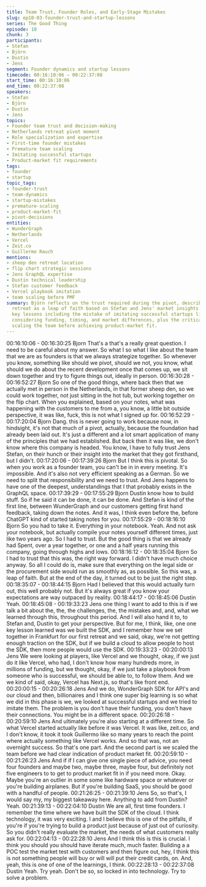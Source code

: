 ```yaml
---
title: Team Trust, Founder Roles, and Early-Stage Mistakes
slug: ep10-03-founder-trust-and-startup-lessons
series: The Good Thing
episode: 10
chunk: 3
participants:
- Stefan
- Björn
- Dustin
- Jens
segment: Founder dynamics and startup lessons
timecode: 00:16:10:06 – 00:22:37:08
start_time: 00:16:10:06
end_time: 00:22:37:08
speakers:
- Stefan
- Björn
- Dustin
- Jens
topics:
- Founder team trust and decision-making
- Netherlands retreat pivot moment
- Role specialization and expertise
- First-time founder mistakes
- Premature team scaling
- Imitating successful startups
- Product-market fit requirements
tags:
- founder
- startup
topic_tags:
- founder-trust
- team-dynamics
- startup-mistakes
- premature-scaling
- product-market-fit
- pivot-decisions
entities:
- WunderGraph
- Netherlands
- Vercel
- Zeit.co
- Guillermo Rauch
mentions:
- sheep den retreat location
- flip chart strategic sessions
- Jens GraphQL expertise
- Dustin technical leadership
- Stefan customer feedback
- Vercel playbook imitation
- team scaling before PMF
summary: Björn reflects on the trust required during the pivot, describing the Netherlands
  retreat as a leap of faith based on Stefan and Jens' market insights. Jens shares
  key lessons including the mistake of imitating successful startups like Vercel without
  considering funding, timing, and market differences, plus the critical error of
  scaling the team before achieving product-market fit.
---
```


00:16:10:06 - 00:16:30:25
Bjorn
That's a that's a really great question. I need to be careful about my answer. So what I so what I
like about the team that we are as founders is that we always strategize together. So whenever
you know, something like should we pivot, should we not, you know, what should we do about
the recent development once that comes up, we sit down together and try to figure things out,
ideally in person.
00:16:30:28 - 00:16:52:27
Bjorn
So one of the good things, where back then that we actually met in person in the Netherlands, in
that former sheep den, so we could work together, not just sitting in the hot tub, but working
together on the flip chart. When you explained, based on your notes, what was happening with
the customers to me from a, you know, a little bit outside perspective, it was like, fuck, this is not
what I signed up for.
00:16:52:29 - 00:17:20:04
Bjorn
Dang. this is never going to work because now, in hindsight, it's not that much of a pivot,
actually, because the foundation had already been laid out. It's just a different and a lot smart
application of many of the principles that we had established. But back then it was like, we don't
know where this company is headed. You know, I have to fully trust Jens Stefan, on their hunch
or their insight into the market that they got firsthand, but I didn't.
00:17:20:06 - 00:17:39:26
Bjorn
But I think this is pivotal. So when you work as a founder team, you can't be in in every meeting.
It's impossible. And it's also not very efficient speaking as a German. So we need to split that
responsibility and we need to trust. And Jens happens to have one of the deepest,
understandings that I that probably exists in the GraphQL space.
00:17:39:29 - 00:17:55:29
Bjorn
Dustin know how to build stuff. So if he said it can be done, it can be done. And Stefan is kind of
the first line, between WunderGraph and our customers getting first hand feedback, taking down
the notes. And it was, I think even before the, before ChatGPT kind of started taking notes for
you.
00:17:55:29 - 00:18:16:10
Bjorn
So you had to take it. Everything in your notebook. Yeah. And not ask your notebook, but
actually compile your notes yourself different times, just like two years ago. So I had to trust. But
the good thing is that we already had Spent, over a year together, or one and a half years
running this company, going through highs and lows.
00:18:16:12 - 00:18:35:04
Bjorn
So I had to trust that this was, the right way forward. I didn't have much choice anyway. So all I
could do is, make sure that everything on the legal side or the procurement side would run as
smoothly as, as possible. So this was, a leap of faith. But at the end of the day, it turned out to
be just the right step.
00:18:35:07 - 00:18:44:15
Bjorn
Had I believed that this would actually turn out, this well probably not. But it's always great if you
know your expectations are way outpaced by reality.
00:18:44:17 - 00:18:45:06
Dustin
Yeah.
00:18:45:08 - 00:19:33:23
Jens
one thing I want to add to this is if we talk a bit about the, the, the challenges, the, the mistakes
and, and, what we learned through this, throughout this period. And I will also hand it to, to
Stefan and, Dustin to get your perspective. But for me, I think, like, one one key lesson learned
was we built the SDK, and I remember how we set together in Frankfurt for our first retreat and
we said, okay, we're not getting enough traction on the SDK, but if we build a cloud to allow
people to host the SDK, then more people would use the SDK.
00:19:33:23 - 00:20:00:13
Jens
We were looking at players, like Vercel and we thought, okay, if we just do it like Vercel, who
had, I don't know how many hundreds more, in millions of funding, but we thought, okay, if we
just take a playbook from someone who is successful, we should be able to, to follow them. And
we we kind of said, okay, Vercel has Next.js, so that's like front end.
00:20:00:15 - 00:20:26:18
Jens
And we do, WonderGraph SDK for API's and our cloud and then, billionaires and I think one
super big learning is so what we did in this phase is we, we looked at successful startups and
we tried to imitate them. The problem is you don't have their funding, you don't have their
connections. You might be in a different space.
00:20:26:18 - 00:20:59:10
Jens
And ultimately you're also starting at a different time. So what Vercel started actually like before
it was Vercel. It was like, zeit.co, and I don't know, it took it took Guillermo like so many years to
reach the point where actually something like Vercel works. And so that was, not an overnight
success. So that's one part. And the second part is we scaled the team before we had clear
indication of product market fit.
00:20:59:10 - 00:21:26:23
Jens
And if if I can give one single piece of advice, you need four founders and maybe two, maybe
three, maybe four, but definitely not five engineers to to get to product market fit in if you need
more. Okay. Maybe you're an outlier in some some like hardware space or whatever or you're
building airplanes. But if you're building SaaS, you should be good with a handful of people.
00:21:26:25 - 00:21:39:10
Jens
So, so that's, I would say my, my biggest takeaway here. Anything to add from Dustin? Yeah.
00:21:39:13 - 00:22:04:10
Dustin
We are all, first time founders. I remember the time where we have built the SDK of the cloud. I
think technology, it was very exciting. I and I believe this is one of the pitfalls, if you're if you're
trying to build a product just because of just out of curiosity. So you didn't really evaluate the
market, the needs of what customers really ask for.
00:22:04:13 - 00:22:28:10
Jens
And I think this is this is crucial. I think you should you should have iterate much, much faster.
Building a a POC test the market test with customers and then figure out, hey, I think this is not
something people will buy or will will put their credit cards, on. And, yeah, this is one of one of
the learnings, I think.
00:22:28:13 - 00:22:37:08
Dustin
Yeah. Try yeah. Don't be so, so locked in into technology. Try to solve a problem.